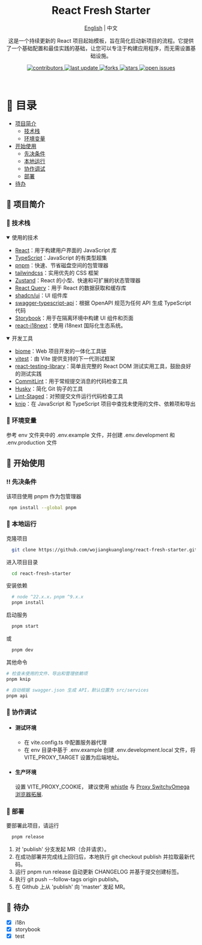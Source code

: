 <div align="center">

  <h1>React Fresh Starter</h1>

<span><a href="./README.md">English</a> | 中文</span>

  <p>
    这是一个持续更新的 React 项目起始模板，旨在简化启动新项目的流程。它提供了一个基础配置和最佳实践的基础，让您可以专注于构建应用程序，而无需设置基础设施。
  </p>

<p>
  <a href="https://github.com/wojiangkuanglong/react-fresh-starter">
    <img src="https://img.shields.io/github/contributors/wojiangkuanglong/react-fresh-starter" alt="contributors" />
  </a>
  <a href="">
    <img src="https://img.shields.io/github/last-commit/wojiangkuanglong/react-fresh-starter" alt="last update" />
  </a>
  <a href="https://github.com/wojiangkuanglong/react-fresh-starter/network/members">
    <img src="https://img.shields.io/github/forks/wojiangkuanglong/react-fresh-starter" alt="forks" />
  </a>
  <a href="https://github.com/wojiangkuanglong/react-fresh-starter/stargazers">
    <img src="https://img.shields.io/github/stars/wojiangkuanglong/react-fresh-starter" alt="stars" />
  </a>
  <a href="https://github.com/wojiangkuanglong/react-fresh-starter/issues/">
    <img src="https://img.shields.io/github/issues/wojiangkuanglong/react-fresh-starter" alt="open issues" />
  </a>
</p>

</div>

<br />

# :notebook_with_decorative_cover: 目录

- [项目简介](#star2-about-the-project)
  - [技术栈](#space_invader-tech-stack)
  - [环境变量](#key-environment-variables)
- [开始使用](#toolbox-getting-started)
  - [先决条件](#bangbang-prerequisites)
  - [本地运行](#running-run-locally)
  - [协作调试](#wave-collaboration-debugging)
  - [部署](#triangular_flag_on_post-deployment)
- [待办](#compass-roadmap)

## :star2: 项目简介

### :space_invader: 技术栈

<details open>
  <summary>使用的技术</summary>
  <ul>
    <li><a href="https://reactjs.org/">React</a>：用于构建用户界面的 JavaScript 库</li>
    <li><a href="https://www.typescriptlang.org/">TypeScript</a>：JavaScript 的有类型超集</li>
    <li><a href="https://pnpm.io/">pnpm</a>：快速、节省磁盘空间的包管理器</li>
    <li><a href="https://tailwindcss.com/">tailwindcss</a>：实用优先的 CSS 框架</li>
    <li><a href="https://zustand-demo.pmnd.rs/">Zustand</a>：React 的小型、快速和可扩展的状态管理器</li>
    <li><a href="https://tanstack.com/query/latest">React Query</a>：用于 React 的数据获取和缓存库</li>
    <li><a href="https://ui.shadcn.com/">shadcn/ui</a>：UI 组件库</li>
    <li><a href="https://github.com/acacode/swagger-typescript-api">swagger-typescript-api</a>：根据 OpenAPI 规范为任何 API 生成 TypeScript 代码</li>
     <li><a href="https://storybook.js.org/">Storybook</a>：用于在隔离环境中构建 UI 组件和页面</li>
     <li><a href="https://react.i18next.com/">react-i18next</a>：使用 i18next 国际化生态系统。</li>
  </ul>
</details>

<details open>
  <summary>开发工具</summary>
  <ul>
  <li><a href="https://github.com/biomejs/biome">biome</a>：Web 项目开发的一体化工具链</li>
  <li><a href="https://vitest.dev/">vitest</a>：由 Vite 提供支持的下一代测试框架</li>
  <li><a href="https://github.com/testing-library/react-testing-library">react-testing-library</a>：简单且完整的 React DOM 测试实用工具，鼓励良好的测试实践</li>
    <li><a href="https://commitlint.js.org/#/">CommitLint</a>：用于常规提交消息的代码检查工具</li>
    <li><a href="https://typicode.github.io/husky/#/">Husky</a>：简化 Git 钩子的工具</li>
    <li><a href="https://github.com/okonet/lint-staged">Lint-Staged</a>：对预提交文件运行代码检查工具</li>
    <li><a href="https://github.com/webpro/knip">knip</a>：在 JavaScript 和 TypeScript 项目中查找未使用的文件、依赖项和导出</li>
  </ul>
</details>

### :key: 环境变量

参考 env 文件夹中的 .env.example 文件，并创建 .env.development 和 .env.production 文件

## :toolbox: 开始使用

### :bangbang: 先决条件

该项目使用 pnpm 作为包管理器

```bash
 npm install --global pnpm
```

### :running: 本地运行

克隆项目

```bash
  git clone https://github.com/wojiangkuanglong/react-fresh-starter.git
```

进入项目目录

```bash
  cd react-fresh-starter
```

安装依赖

```bash
  # node ^22.x.x，pnpm ^9.x.x
  pnpm install
```

启动服务

```bash
  pnpm start
```

或

```bash
  pnpm dev
```

其他命令

```bash
# 检查未使用的文件、导出和管理依赖项
pnpm knip

# 自动根据 swagger.json 生成 API，默认位置为 src/services
pnpm api

```

### :wave: 协作调试

- #### 测试环境

  - 在 vite.config.ts 中配置服务器代理
  - 在 env 目录中基于 .env.example 创建 .env.development.local 文件，将 VITE_PROXY_TARGET 设置为后端地址。

- #### 生产环境

  设置 VITE_PROXY_COOKIE，
  建议使用 [whistle](https://wproxy.org/whistle/) 与 [Proxy SwitchyOmega 浏览器拓展](https://chrome.google.com/webstore/detail/proxy-switchyomega/padekgcemlokbadohgkifijomclgjgif).

### :triangular_flag_on_post: 部署

要部署此项目，请运行

```bash
  pnpm release
```

1. 对 'publish' 分支发起 MR（合并请求）。
2. 在成功部署并完成线上回归后，本地执行 git checkout publish 并拉取最新代码。
3. 运行 pnpm run release 自动更新 CHANGELOG 并基于提交创建标签。
4. 执行 git push --follow-tags origin publish。
5. 在 Github 上从 'publish' 向 'master' 发起 MR。

## :compass: 待办

- [x] i18n
- [x] storybook
- [x] test
